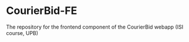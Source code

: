 # CourierBid-FE
The repository for the frontend component of the CourierBid webapp (ISI course, UPB)
